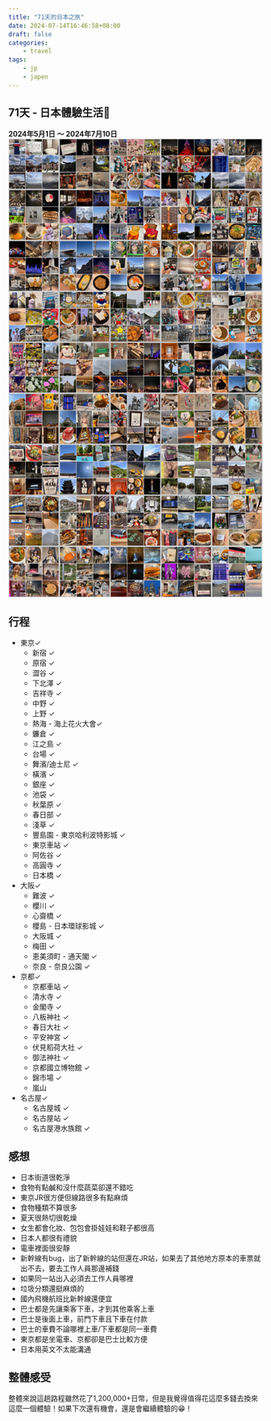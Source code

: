```yaml
---
title: "71天的日本之旅"
date: 2024-07-14T16:46:58+08:00
draft: false
categories:
    - travel
tags:
    - jp
    - japen
---
```


## 71天 - 日本體驗生活📝
**2024年5月1日 ～ 2024年7月10日**
![June](/images/jp/full-jp.png)

## 行程
* 東京✓
  * 新宿 ✓
  * 原宿 ✓
  * 澀谷 ✓
  * 下北澤 ✓
  * 吉祥寺 ✓
  * 中野 ✓
  * 上野 ✓
  * 熱海 - 海上花火大會✓
  * 鐮倉 ✓
  * 江之島 ✓
  * 台場 ✓
  * 舞濱/迪士尼 ✓
  * 橫濱 ✓
  * 銀座 ✓
  * 池袋 ✓
  * 秋葉原 ✓
  * 春日部 ✓
  * 淺草 ✓
  * 豐島園 - 東京哈利波特影城 ✓
  * 東京車站 ✓
  * 阿佐谷 ✓
  * 高圓寺 ✓
  * 日本橋 ✓
* 大阪✓
  * 難波 ✓
  * 櫻川 ✓
  * 心齋橋 ✓
  * 櫻島 - 日本環球影城 ✓
  * 大阪城 ✓
  * 梅田 ✓
  * 恵美須町 - 通天閣 ✓
  * 奈良 - 奈良公園 ✓
* 京都✓
  * 京都車站 ✓ 
  * 清水寺 ✓
  * 金閣寺 ✓
  * 八板神社 ✓
  * 春日大社 ✓
  * 平安神宮 ✓
  * 伏見稻荷大社 ✓
  * 御法神社 ✓
  * 京都國立博物館 ✓
  * 錦市場 ✓
  * 嵐山
* 名古屋✓
  * 名古屋城 ✓
  * 名古屋站 ✓
  * 名古屋港水族館 ✓

## 感想
- 日本街道很乾淨
- 食物有點鹹和沒什麼蔬菜卻還不錯吃
- 東京JR很方便但線路很多有點麻煩
- 食物種類不算很多
- 夏天很熱切很乾燥
- 女生都會化妝、包包會掛娃娃和鞋子都很高
- 日本人都很有禮貌
- 電車裡面很安靜
- 新幹線有bug，出了新幹線的站但還在JR站，如果去了其他地方原本的車票就出不去，要去工作人員那邊補錢
- 如果同一站出入必須去工作人員哪裡
- 垃圾分類還挺麻煩的
- 國內飛機航班比新幹線還便宜
- 巴士都是先讓乘客下車，才到其他乘客上車
- 巴士是後面上車，前門下車且下車在付款
- 巴士的車費不論哪裡上車/下車都是同一車費
- 東京都是坐電車、京都卻是巴士比較方便
- 日本用英文不太能溝通

## 整體感受
整體來說這趟路程雖然花了1,200,000+日幣，但是我覺得值得花這麼多錢去換來這麼一個體驗！如果下次還有機會，還是會繼續體驗的😁！